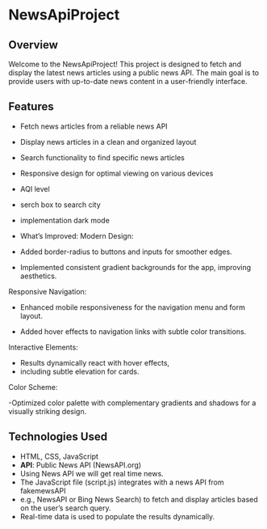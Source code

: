 # NewsApiProject

## Overview

Welcome to the NewsApiProject! This project is designed to fetch and display the latest news articles using a public news API. 
The main goal is to provide users with up-to-date news content in a user-friendly interface.

## Features

- Fetch news articles from a reliable news API
- Display news articles in a clean and organized layout
- Search functionality to find specific news articles
- Responsive design for optimal viewing on various devices
- AQI level
- serch box to search city
- implementation dark mode
- What’s Improved:
Modern Design:

- Added border-radius to buttons and inputs for smoother edges.

- Implemented consistent gradient backgrounds for the app, improving aesthetics.

Responsive Navigation:

- Enhanced mobile responsiveness for the navigation menu and form layout.

- Added hover effects to navigation links with subtle color transitions.

Interactive Elements:

- Results dynamically react with hover effects,
- including subtle elevation for cards.

Color Scheme:

 -Optimized color palette with complementary gradients and shadows for a visually striking design.

## Technologies Used

- HTML, CSS, JavaScript
- **API**: Public News API (NewsAPI.org)
- Using News API we will get real time news.
- The JavaScript file (script.js) integrates with a news API from fakemewsAPI
- e.g., NewsAPI or Bing News Search) to fetch and display articles based on the user’s search query.
- Real-time data is used to populate the results dynamically.

